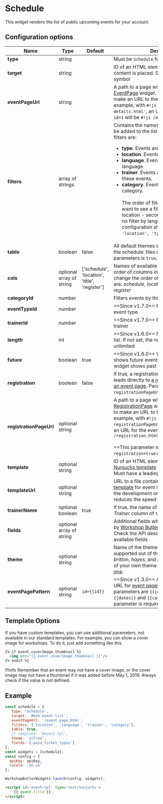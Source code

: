 # Schedule

This widget renders the list of public upcoming events for your account.

## Configuration options

| Name | Type | Default | Description |
|------|------|---------|-------------|
| **type** | string | | Must be `Schedule` for this widget |
| **target** | string | | ID of an HTML element where the widget's content is placed. Should have a leading `#` symbol |
| **eventPageUrl** | string | | A path to a page with a configured [EventPage](event-page.md) widget. This path is used to make an URL to the event page. For example, with `#!js eventPageUrl='/event-details.html'`, an URL for the event with `id=1` will be `#!js /event-details.html?id=1`
| **filters** | array of strings | | Contains the names of filters which should be added to the list of events. Supported filters are: <br> <ul><li>**type**. Events are filtered by event type</li><li>**location**. Events are filtered by country</li><li>**language**. Events are filtered by spoken language</li><li>**trainer**. Events are filtered by trainers of these events.</li><li>**category**. Events are filtered by their category.</li><br>The order of filters is important. If you want to see a filter by trainers first, by location - second, by type - third and no filter by language, then the configuration should be `['trainer', 'location', 'type']`. |
| **table** | boolean | false | All default themes support two layouts for the schedule: tiles and table. When this parameters is `true`, the `table` layout is used. |
| **cols** | optional array of string | ['schedule', 'location', 'title', 'register'] | Names of available columns. To change the order of columns in the `table` layout, change the order of the names. Valid values are: *schedule*, *location*, *title*, *trainers*, *register* |
| **categoryId** | number | | Filters events by this category |
| **eventTypeId** | number | | ==Since v1.7.0== Filters events by this event type |
| **trainerId** | number | | ==Since v1.7.0== Filters events by this trainer | 
| **length** | int |  | ==Since v1.6.0== Number of events in the list. If not set, the number of event is unlimited |
| **future** | boolean | true | ==Since v1.6.0== When `true`, the widget shows future events. When `false`, the widget shows past events. |
| **registration** | boolean | false | If true, a registration button for each event leads directly to [a registration page](registration-form.md), not to [an event page](event-page.md). Parameter `registrationPageUrl` must be set |    
| **registrationPageUrl** | optional string | |  A path to a page with a configured [RegistrationPage](registration-form.md) widget. This path is used to make an URL to the registration page. For example, with `#!js registrationPageUrl='/registration.html'`, an URL for the event with `id=1` will be `#!js /registration.html?id=1`<br><br>==This parameter must be set if `registration=true`== |
| **template** | optional string || ID of an HTML element containing a [Nunjucks template](https://mozilla.github.io/nunjucks/) for an event in the list. Must have a leading `#` symbol. |
| **templateUrl** | optional string || URL to a file containing a [Nunjucks template](https://mozilla.github.io/nunjucks/) for event in the list. Use it during the development only as it significantly reduces the speed of content rendering. |
| **trainerName** | optional boolean | true | If true, the name of trainers is shown in the *Trainer* column of `table` view | 
| **fields** | optional array of string || Additional fields which should be returned by [Workshop Butler API](/api) for each event. Check the API description for the list of available fields |
| **theme** | optional string || Name of the theme. Five themes are supported out of the box: *alfred*, *dacota*, *britton*, *hayes*, and *gatsby*. Provide a name of your own theme if you [created a custom one](../../widgets/custom/theme.md). |
| **eventPagePattern** | optional string | `id={{id}}` | ==Since v1.3.0== Allows to configure the URL for [event pages](event-page.md). Supported parameters are `{{id}}`, `{{title}}`, `{{dates}}` and `{{category}}`. `id={{id}}` parameter is required. |

## Template Options
If you have custom templates, you can use additional parameters, not available in our standard templates. For example,
you can show a cover image for workshops. To do it, just add something like this 

```html
{% if event.coverImage.thumbnail %}
  <img src="{{ event.coverImage.thumbnail }}"/>
{% endif %}
```

!!!info
    Remember that an event may not have a cover image, or the cover image may not have a thumbnail if it was added before May 1, 2019.
    Always check if the value is not defined.


## Example

```javascript
const schedule = {
   type: 'Schedule',
   target: '#wsb-event-list',
   eventPageUrl: '/event-page.html',
   filters: ['location', 'language', 'trainer', 'category'],
   table: true,
   // template: '#event-tpl',
   theme: 'alfred',
   fields: ['paid_ticket_types']
};
const widgets = [schedule];
const config = {
  apiKey: apiKey,
  locale: 'en-us'
};

WorkshopButlerWidgets.launch(config, widgets);
```

```html
<script id='event-tpl' type='text/nunjucks'>
	{{ event.title }}
</script>
```
